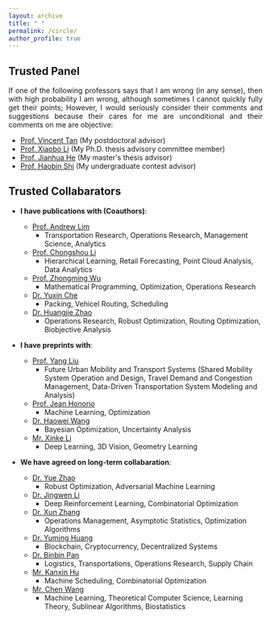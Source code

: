 ```yaml
---
layout: archive
title: " "
permalink: /circle/
author_profile: true
---
```


## Trusted Panel
<html><body>
<p align="justify">
If one of the following professors says that I am wrong (in any sense), then with high probability I am wrong, although sometimes I cannot quickly fully get their points; However, I would seriously consider their comments and suggestions because their cares for me are unconditional and their comments on me are objective:
</p>
</body></html>

  * [Prof. Vincent Tan](https://vyftan.github.io/) (My postdoctoral advisor)
  * [Prof. Xiaobo Li](https://cde.nus.edu.sg/isem/staff/li-xiaobo/) (My Ph.D. thesis advisory committee member)
  * [Prof. Jianhua He](https://teacher.nwpu.edu.cn/en/j82zf0vfmf50835d3461429868736702.html) (My master's thesis advisor)
  * [Prof. Haobin Shi](https://teacher.nwpu.edu.cn/en/shihaobin.html) (My undergraduate contest advisor)

## Trusted Collabarators
+ __I have publications with (Coauthors)__:
  * [Prof. Andrew Lim](https://scholar.google.com/citations?user=iDEgcFQAAAAJ&hl=en)
    - Transportation Research, Operations Research, Management Science, Analytics
  * [Prof. Chongshou Li](https://scholar.google.com/citations?user=pQsr70EAAAAJ&hl=en)
    - Hierarchical Learning, Retail Forecasting, Point Cloud Analysis, Data Analytics
  * [Prof. Zhongming Wu](https://scholar.google.com/citations?user=XaPAeGsAAAAJ&hl=en)
    - Mathematical Programming, Optimization, Operations Research
  * [Dr. Yuxin Che](https://scholar.google.com.sg/citations?user=Cj8PVYYAAAAJ&hl=en)
    - Packing, Vehicel Routing, Scheduling
  * [Dr. Huangjie Zhao](https://scholar.google.com/citations?user=IIf_h_8AAAAJ&hl=en)
    - Operations Research, Robust Optimization, Routing Optimization, Biobjective Analysis

+ __I have preprints with__:
  * [Prof. Yang Liu](https://www.nuslumos.org/)
    - Future Urban Mobility and Transport Systems (Shared Mobility System Operation and Design, Travel Demand and Congestion Management, Data-Driven Transportation System Modeling and Analysis)
  * [Prof. Jean Honorio](https://www.cs.purdue.edu/homes/jhonorio/)
    - Machine Learning, Optimization
  * [Dr. Haowei Wang](https://scholar.google.com/citations?user=FJKQJywAAAAJ&hl=en)
    - Bayesian Optimization, Uncertainty Analysis
  * [Mr. Xinke Li](https://scholar.google.com/citations?user=l4LPBs0AAAAJ&hl=zh-CN)
    - Deep Learning, 3D Vision, Geometry Learning

+ __We have agreed on long-term collabaration__:
  * [Dr. Yue Zhao](https://scholar.google.com/citations?user=CGSAYhcAAAAJ&hl=en)
    - Robust Optimization, Adversarial Machine Learning
  * [Dr. Jingwen Li](https://scholar.google.com.sg/citations?user=2nbigR8AAAAJ&hl=en)
    - Deep Reinforcement Learning, Combinatorial Optimization
  * [Dr. Xun Zhang](https://scholar.google.com/citations?user=hHphcVMAAAAJ&hl=en)
    - Operations Management, Asymptotic Statistics, Optimization Algorithms
  * [Dr. Yuming Huang](https://scholar.google.com/citations?user=xv6lgqIAAAAJ&hl=en&oi=ao)
    - Blockchain, Cryptocurrency, Decentralized Systems
  * [Dr. Binbin Pan](https://scholar.google.com/citations?user=fjOhMJoAAAAJ&hl=en)
    - Logistics, Transportations, Operations Research, Supply Chain
  * [Mr. Kanxin Hu](https://scholar.google.com/citations?user=o_oWtloAAAAJ&hl=en)
    - Machine Scheduling, Combinatorial Optimization
  * [Mr. Chen Wang](https://scholar.google.com/citations?user=DnrU0k0AAAAJ&hl=en)
    - Machine Learning, Theoretical Computer Science, Learning Theory, Sublinear Algorithms, Biostatistics
  
